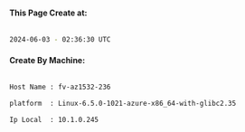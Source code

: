 
   
#### This Page Create at:

```bash

2024-06-03 - 02:36:30 UTC

```

#### Create By Machine:

```bash

Host Name : fv-az1532-236

platform  : Linux-6.5.0-1021-azure-x86_64-with-glibc2.35

Ip Local  : 10.1.0.245

```

